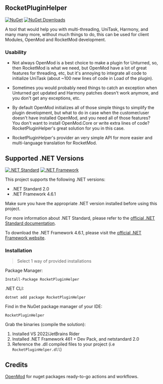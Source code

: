 ## RocketPluginHelper

[![NuGet](https://img.shields.io/nuget/v/RocketPluginHelper.svg)](https://www.nuget.org/packages/RocketPluginHelper/)
[![NuGet Downloads](https://img.shields.io/nuget/dt/RocketPluginHelper.svg)](https://www.nuget.org/packages/RocketPluginHelper/)

A tool that would help you with multi-threading, UniTask, Harmony, and many many more, without much things to do, this can be used for client Modules, OpenMod and RocketMod development.

### Usability

- Not always OpenMod is a best choice to make a plugin for Unturned, so, then RocketMod is what we need, but OpenMod have a lot of great features for threading, etc, but it's annoying to integrate all code to initialize UniTask (about ~100 new lines of code in Load of the plugin).

- Sometimes you would probably need things to catch an exception when Unturned got updated and Harmony patches doesn't work anymore, and you don't get any exceptions, etc.

- By default OpenMod initializes all of those simple things to simplify the plugin development, but what to do in case when the customer/user doesn't have installed OpenMod, and you need all of those features? You don't want to install OpenMod.Core or write extra lines of code? RocketPluginHelper's great solution for you in this case.

- RocketPluginHelper's provider an very simple API for more easier and multi-language translation for RocketMod.

## Supported .NET Versions

[![.NET Standard](https://img.shields.io/badge/.NET%20Standard-2.0-brightgreen)](https://docs.microsoft.com/en-us/dotnet/standard/net-standard)
[![.NET Framework](https://img.shields.io/badge/.NET%20Framework-4.6.1-brightgreen)](https://dotnet.microsoft.com/download/dotnet-framework)

This project supports the following .NET versions:

- .NET Standard 2.0
- .NET Framework 4.6.1

Make sure you have the appropriate .NET version installed before using this project.

For more information about .NET Standard, please refer to the [official .NET Standard documentation](https://docs.microsoft.com/en-us/dotnet/standard/net-standard).

To download the .NET Framework 4.6.1, please visit the [official .NET Framework website](https://dotnet.microsoft.com/en-us/download/dotnet-framework/net461).

### Installation

> Select 1 way of provided installations

Package Manager:
````
Install-Package RocketPluginHelper
````

.NET CLI:
````
dotnet add package RocketPluginHelper
````

Find in the NuGet package manager of your IDE:
````
RocketPluginHelper
````

Grab the binaries (compile the solution):
1. Installed VS 2022/JetBrains Rider
2. Installed .NET Framework 461 + Dev Pack, and netstandard 2.0
3. Reference the .dll compiled files to your project (i.e `RocketPluginHelper.dll`)

## Credits

[OpenMod](https://github.com/openmod/openmod) for nuget packages ready-to-go actions and workflows.